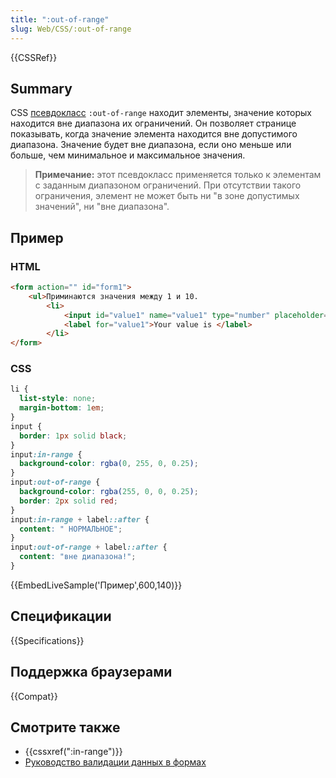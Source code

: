 ```yaml
---
title: ":out-of-range"
slug: Web/CSS/:out-of-range
---
```


{{CSSRef}}

## Summary

CSS [псевдокласс](/ru/docs/Web/CSS/Псевдо-классы) `:out-of-range` находит элементы, значение которых находится вне диапазона их ограничений. Он позволяет странице показывать, когда значение элемента находится вне допустимого диапазона. Значение будет вне диапазона, если оно меньше или больше, чем минимальное и максимальное значения.

> **Примечание:** этот псевдокласс применяется только к элементам с заданным диапазоном ограничений. При отсутствии такого ограничения, элемент не может быть ни "в зоне допустимых значений", ни "вне диапазона".

## Пример

### HTML

```html
<form action="" id="form1">
    <ul>Приминаются значения между 1 и 10.
        <li>
            <input id="value1" name="value1" type="number" placeholder="1 to 10" min="1" max="10" value="12">
            <label for="value1">Your value is </label>
        </li>
</form>
```

### CSS

```css
li {
  list-style: none;
  margin-bottom: 1em;
}
input {
  border: 1px solid black;
}
input:in-range {
  background-color: rgba(0, 255, 0, 0.25);
}
input:out-of-range {
  background-color: rgba(255, 0, 0, 0.25);
  border: 2px solid red;
}
input:in-range + label::after {
  content: " НОРМАЛЬНОЕ";
}
input:out-of-range + label::after {
  content: "вне диапазона!";
}
```

{{EmbedLiveSample('Пример',600,140)}}

## Спецификации

{{Specifications}}

## Поддержка браузерами

{{Compat}}

## Смотрите также

- {{cssxref(":in-range")}}
- [Руководство валидации данных в формах](/ru/docs/Web/Guide/HTML/Forms/Data_form_validation)
